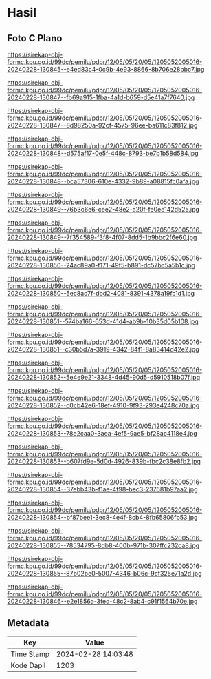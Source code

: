 # Hasil

## Foto C Plano

https://sirekap-obj-formc.kpu.go.id/99dc/pemilu/pdpr/12/05/05/20/05/1205052005016-20240228-130845--e4ed83c4-0c9b-4e93-8866-8b706e28bbc7.jpg

https://sirekap-obj-formc.kpu.go.id/99dc/pemilu/pdpr/12/05/05/20/05/1205052005016-20240228-130847--fb69a915-1fba-4a1d-b659-d5e41a7f7640.jpg

https://sirekap-obj-formc.kpu.go.id/99dc/pemilu/pdpr/12/05/05/20/05/1205052005016-20240228-130847--8d98250a-92cf-4575-96ee-ba611c83f812.jpg

https://sirekap-obj-formc.kpu.go.id/99dc/pemilu/pdpr/12/05/05/20/05/1205052005016-20240228-130848--d575af17-0e5f-448c-8793-be7b1b58d584.jpg

https://sirekap-obj-formc.kpu.go.id/99dc/pemilu/pdpr/12/05/05/20/05/1205052005016-20240228-130848--bca57306-610e-4332-9b89-a08815fc0afa.jpg

https://sirekap-obj-formc.kpu.go.id/99dc/pemilu/pdpr/12/05/05/20/05/1205052005016-20240228-130849--76b3c6e6-cee2-48e2-a20f-fe0ee142d525.jpg

https://sirekap-obj-formc.kpu.go.id/99dc/pemilu/pdpr/12/05/05/20/05/1205052005016-20240228-130849--7f354589-f3f8-4f07-8dd5-1b9bbc2f6e60.jpg

https://sirekap-obj-formc.kpu.go.id/99dc/pemilu/pdpr/12/05/05/20/05/1205052005016-20240228-130850--24ac89a0-f171-49f5-b891-dc57bc5a5b1c.jpg

https://sirekap-obj-formc.kpu.go.id/99dc/pemilu/pdpr/12/05/05/20/05/1205052005016-20240228-130850--5ec8ac7f-dbd2-4081-8391-4378a19fc1d1.jpg

https://sirekap-obj-formc.kpu.go.id/99dc/pemilu/pdpr/12/05/05/20/05/1205052005016-20240228-130851--574ba166-653d-41d4-ab9b-10b35d05b108.jpg

https://sirekap-obj-formc.kpu.go.id/99dc/pemilu/pdpr/12/05/05/20/05/1205052005016-20240228-130851--c30b5d7a-3919-4342-84f1-8a83414d42e2.jpg

https://sirekap-obj-formc.kpu.go.id/99dc/pemilu/pdpr/12/05/05/20/05/1205052005016-20240228-130852--5e4e9e21-3348-4d45-90d5-d5910518b07f.jpg

https://sirekap-obj-formc.kpu.go.id/99dc/pemilu/pdpr/12/05/05/20/05/1205052005016-20240228-130852--c0cb42e6-18ef-4910-9f93-293e4248c70a.jpg

https://sirekap-obj-formc.kpu.go.id/99dc/pemilu/pdpr/12/05/05/20/05/1205052005016-20240228-130853--78e2caa0-3aea-4ef5-9ae5-bf28ac4118e4.jpg

https://sirekap-obj-formc.kpu.go.id/99dc/pemilu/pdpr/12/05/05/20/05/1205052005016-20240228-130853--b607fd9e-5d0d-4926-839b-fbc2c38e8fb2.jpg

https://sirekap-obj-formc.kpu.go.id/99dc/pemilu/pdpr/12/05/05/20/05/1205052005016-20240228-130854--37ebb43b-f1ae-4f98-bec3-237681b97aa2.jpg

https://sirekap-obj-formc.kpu.go.id/99dc/pemilu/pdpr/12/05/05/20/05/1205052005016-20240228-130854--bf87bee1-3ec8-4e4f-8cb4-8fb65806fb53.jpg

https://sirekap-obj-formc.kpu.go.id/99dc/pemilu/pdpr/12/05/05/20/05/1205052005016-20240228-130855--78534795-8db8-400b-971b-307ffc232ca8.jpg

https://sirekap-obj-formc.kpu.go.id/99dc/pemilu/pdpr/12/05/05/20/05/1205052005016-20240228-130855--87b02be0-5007-4346-b06c-9cf325e71a2d.jpg

https://sirekap-obj-formc.kpu.go.id/99dc/pemilu/pdpr/12/05/05/20/05/1205052005016-20240228-130846--e2e1856a-3fed-48c2-8ab4-c91f1564b70e.jpg


## Metadata

| Key        | Value               |
| ---------- | ------------------- |
| Time Stamp | 2024-02-28 14:03:48 |
| Kode Dapil | 1203                |



